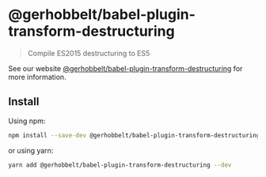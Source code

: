 # @gerhobbelt/babel-plugin-transform-destructuring

> Compile ES2015 destructuring to ES5

See our website [@gerhobbelt/babel-plugin-transform-destructuring](https://babeljs.io/docs/en/next/babel-plugin-transform-destructuring.html) for more information.

## Install

Using npm:

```sh
npm install --save-dev @gerhobbelt/babel-plugin-transform-destructuring
```

or using yarn:

```sh
yarn add @gerhobbelt/babel-plugin-transform-destructuring --dev
```
